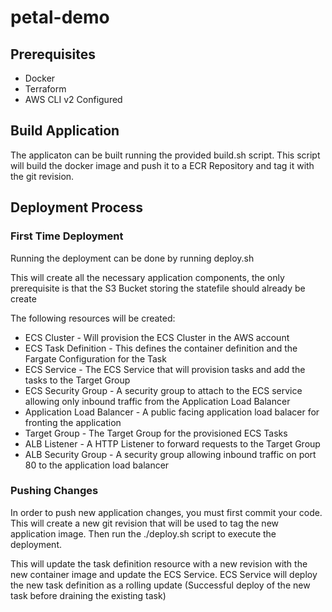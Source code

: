 # petal-demo

## Prerequisites

* Docker
* Terraform
* AWS CLI v2 Configured

## Build Application

The applicaton can be built running the provided build.sh script. This script will build the docker image and push it to a ECR Repository and tag it with the git revision.

## Deployment Process

### First Time Deployment

Running the deployment can be done by running deploy.sh

This will create all the necessary application components, the only prerequisite is that the S3 Bucket storing the statefile should already be create

The following resources will be created:
* ECS Cluster - Will provision the ECS Cluster in the AWS account
* ECS Task Definition - This defines the container definition and the Fargate Configuration for the Task
* ECS Service - The ECS Service that will provision tasks and add the tasks to the Target Group
* ECS Security Group - A security group to attach to the ECS service allowing only inbound traffic from the Application Load Balancer
* Application Load Balancer - A public facing application load balacer for fronting the application
* Target Group - The Target Group for the provisioned ECS Tasks
* ALB Listener - A HTTP Listener to forward requests to the Target Group
* ALB Security Group - A security group allowing inbound traffic on port 80 to the application load balancer

### Pushing Changes

In order to push new application changes, you must first commit your code. This will create a new git revision that will be used to tag the new application image. Then run the ./deploy.sh script to execute the deployment.

This will update the task definition resource with a new revision with the new container image and update the ECS Service. ECS Service will deploy the new task definition as a rolling update (Successful deploy of the new task before draining the existing task)